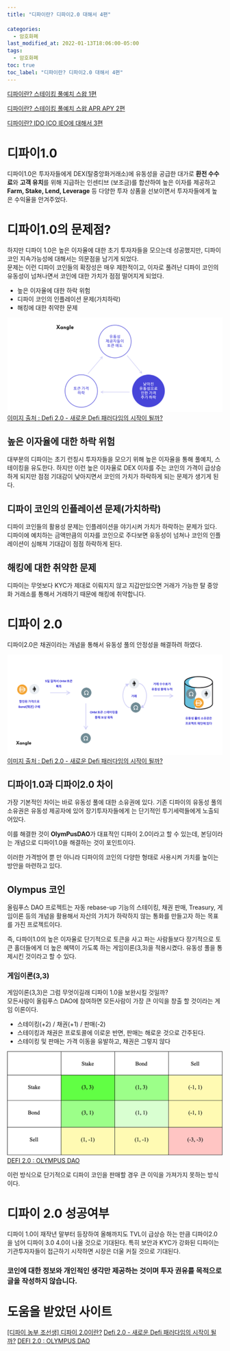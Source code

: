 ```yaml
---
title: "디파이란? 디파이2.0 대해서 4편"

categories:
  - 암호화폐
last_modified_at: 2022-01-13T18:06:00-05:00
tags:
  - 암호화폐
toc: true
toc_label: "디파이란? 디파이2.0 대해서 4편"
---
```


[디파이란? 스테이킹 풀예치 스왑 1편](https://drhot552.github.io/%EC%95%94%ED%98%B8%ED%99%94%ED%8F%90/%EB%94%94%ED%8C%8C%EC%9D%B4%EB%9E%80-%ED%83%88%EC%A4%91%EC%95%99%ED%99%94%EA%B1%B0%EB%9E%98%EC%86%8C-DEX-1%ED%8E%B8/#)<br>

[디파이란? 스테이킹 풀예치 스왑 APR APY 2편](https://drhot552.github.io/%EC%95%94%ED%98%B8%ED%99%94%ED%8F%90/%EB%94%94%ED%8C%8C%EC%9D%B4%EB%9E%80-%EC%8A%A4%ED%85%8C%EC%9D%B4%ED%82%B9-%ED%92%80%EC%98%88%EC%B9%98-%EC%8A%A4%EC%99%91-2%ED%8E%B8/)<br>

[디파이란? IDO ICO IEO에 대해서 3편](https://drhot552.github.io/%EC%95%94%ED%98%B8%ED%99%94%ED%8F%90/%EB%94%94%ED%8C%8C%EC%9D%B4%EB%9E%80-IDO-ICO-IEO%EC%97%90-%EB%8C%80%ED%95%B4%EC%84%9C-3%ED%8E%B8/)<br>


# 디파이1.0
디파이1.0은 투자자들에게 DEX(탈중앙화거래소)에 유동성을 공급한 대가로 **환전 수수료**와 **고객 유치**를 위해 지급하는 인센티브 (보조금)를 합산하여 높은 이자를 제공하고 **Farm, Stake, Lend, Leverage** 등 다양한 투자 상품을 선보이면서 투자자들에게 높은 수익율을 안겨주었다.<br>

# 디파이1.0의 문제점?
하지만 디파이 1.0은 높은 이자율에 대한 초기 투자자들을 모으는데 성공했지만, 디파이코인 지속가능성에 대해서는 의문점을 남기게 되었다.<br>
문제는 이런 디파이 코인들의 확장성은 매우 제한적이고, 이자로 풀려난 디파이 코인의 유동성이 넘쳐나면서 코인에 대한 가치가 점점 떨어지게 되었다. 

- 높은 이자율에 대한 하락 위험
- 디파이 코인의 인플레이션 문제(가치하락)
- 해킹에 대한 취약한 문제

![Image Alt 텍스트](/assets/img/crypto/defi1.0.png) <br>
[이미지 출처 : Defi 2.0 - 새로운 Defi 패러다임의 시작이 될까?](https://xangle.io/research/618a0c60e2b2029f14efad88)

## 높은 이자율에 대한 하락 위험
대부분의 디파이는 초기 런칭시 투자자들을 모으기 위해 높은 이자율을 통해 풀예치, 스테이킹을 유도한다. 하지만 이런 높은 이자율로 DEX 이자를 주는 코인의 가격이 급상승 하게 되지만 점점 기대감이 낮아지면서 코인의 가치가 하락하게 되는 문제가 생기게 된다.

## 디파이 코인의 인플레이션 문제(가치하락)
디파이 코인들의 활용성 문제는 인플레이션을 야기시켜 가치가 하락하는 문제가 있다. 디파이에 예치하는 금액만큼의 이자를 코인으로 주다보면 유동성이 넘쳐나 코인의 인플레이션이 심해져 기대감이 점점 하락하게 된다.

## 해킹에 대한 취약한 문제 
디파이는 무엇보다 KYC가 제대로 이뤄지지 않고 지갑만있으면 거래가 가능한 탈 중앙화 거래소를 통해서 거래하기 때문에 해킹에 취약합니다.

# 디파이 2.0
디파이2.0은 채권이라는 개념을 통해서 유동성 풀의 안정성을 해결하려 하였다. <br>

![Image Alt 텍스트](/assets/img/crypto/defi2.0.png) <br>
[이미지 출처 : Defi 2.0 - 새로운 Defi 패러다임의 시작이 될까?](https://xangle.io/research/618a0c60e2b2029f14efad88)

## 디파이1.0과 디파이2.0 차이
가장 기본적인 차이는 바로 유동성 풀에 대한 소유권에 있다. 기존 디파이의 유동성 풀의 소유권은 유동성 제공자에 있어 장기투자자들에게 는 단기적인 투기세력들에게 노출되어있다. <br>

이를 해결한 것이 **OlymPusDAO**가 대표적인 디파이 2.0이라고 할 수 있는데, 본딩이라는 개념으로 디파이1.0을 해결하는 것이 포인트이다.<br>

이러한 가격방어 뿐 만 아니라 디파이의 코인의 다양한 형태로 사용시켜 가치를 높이는 방안을 마련하고 있다.


## Olympus 코인
올림푸스 DAO 프로젝트는 자동 rebase-up 기능의 스테이킹, 채권 판매, Treasury, 게임이론 등의 개념을 활용해서 자산의 가치가 하락하지 않는 통화를 만들고자 하는 목표를 가진 프로젝트이다.<br>

즉, 다파이1.0의 높은 이자율로 단기적으로 토큰을 사고 파는 사람들보다 장기적으로 토큰 홀더들에게 더 높은 혜택이 가도록 하는 게임이론(3,3)을 적용시켰다. 유동성 풀을 통제시킨 것이라고 할 수 있다.

### 게임이론(3,3)
게임이론(3,3)은 그럼 무엇이길래 디파이 1.0을 보완시킬 것일까?<br>
모든사람이 올림푸스 DAO에 참여하면 모든사람이 가장 큰 이익을 창출 할 것이라는 게임 이론이다. 

- 스테이킹(+2) / 채권(+1) / 판매(-2)
- 스테이킹과 채권은 프로토콜에 이로운 반면, 판매는 해로운 것으로 간주된다.
- 스테이킹 및 판매는 가격 이동을 유발하고, 채권은 그렇지 않다

![Image Alt 텍스트](/assets/img/crypto/olympus.png) <br>
[DEFI 2.0 : OLYMPUS DAO](https://cryptoturtles.substack.com/p/defi-20-olympus-dao)


이런 방식으로 단기적으로 디파이 코인을 판매할 경우 큰 이익을 가져가지 못하는 방식이다.


# 디파이 2.0 성공여부
디파이 1.0이 재작년 말부터 등장하여 올해까지도 TVL이 급상승 하는 만큼 디파이2.0을 넘어 디파이 3.0 4.0이 나올 것으로 기대된다. 특히 보안과 KYC가 강화된 디파이는 기관투자자들이 접근하기 시작하면 시장은 더울 커질 것으로 기대된다.


### 코인에 대한 정보와 개인적인 생각만 제공하는 것이며 투자 권유를 목적으로 글을 작성하지 않습니다.

# 도움을 받았던 사이트
[[디파이 농부 조선생] 디파이 2.0이란?](https://www.bao-bab.co.kr/column_board/206304)
[Defi 2.0 - 새로운 Defi 패러다임의 시작이 될까?](https://xangle.io/research/618a0c60e2b2029f14efad88)
[DEFI 2.0 : OLYMPUS DAO](https://cryptoturtles.substack.com/p/defi-20-olympus-dao)
